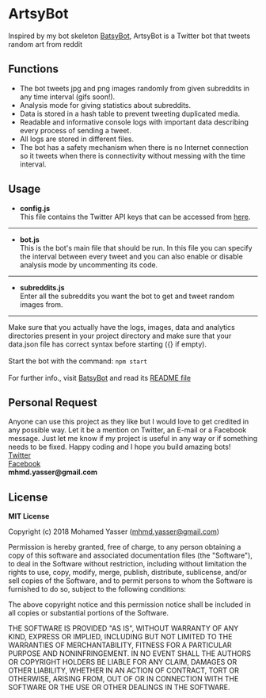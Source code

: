 # ArtsyBot
Inspired by my bot skeleton [BatsyBot](https://github.com/MohamedYasser97/BatsyBot), ArtsyBot is a Twitter bot that tweets random art from reddit 


## Functions
  * The bot tweets jpg and png images randomly from given subreddits in any time interval (gifs soon!).
  * Analysis mode for giving statistics about subreddits.
  * Data is stored in a hash table to prevent tweeting duplicated media.
  * Readable and informative console logs with important data describing every process of sending a tweet.
  * All logs are stored in different files.
  * The bot has a safety mechanism when there is no Internet connection so it tweets when there is connectivity without messing with the time interval.
  

## Usage
  * __config.js__\
   This file contains the Twitter API keys that can be accessed from [here](https://apps.twitter.com/).
  - - - - 
  * __bot.js__\
   This is the bot's main file that should be run. In this file you can specify the interval between every tweet and you can also enable
   or disable analysis mode by uncommenting its code.
  - - - -
  * __subreddits.js__\
   Enter all the subreddits you want the bot to get and tweet random images from.
  - - - -
  Make sure that you actually have the logs, images, data and analytics directories present in your project directory and make sure that
  your data.json file has correct syntax before starting ({} if empty).\
  \
  Start the bot with the command:
  `npm start`\
  \
  For further info., visit [BatsyBot](https://github.com/MohamedYasser97/BatsyBot) and read its [README file](https://github.com/MohamedYasser97/BatsyBot/blob/master/README.md)
  
 ## Personal Request
   Anyone can use this project as they like but I would love to get credited in any possible way. Let it be a mention on Twitter, an E-mail or 
   a Facebook message. Just let me know if my project is useful in any way or if something needs to be fixed. Happy coding and I hope you build amazing bots!\
   [Twitter](https://twitter.com/yassermo97)\
   [Facebook](https://www.facebook.com/myasser99)\
   __mhmd.yasser@gmail.com__
   
 ## License
 __MIT License__

Copyright (c) 2018 Mohamed Yasser (mhmd.yasser@gmail.com)

Permission is hereby granted, free of charge, to any person obtaining a copy
of this software and associated documentation files (the "Software"), to deal
in the Software without restriction, including without limitation the rights
to use, copy, modify, merge, publish, distribute, sublicense, and/or sell
copies of the Software, and to permit persons to whom the Software is
furnished to do so, subject to the following conditions:

The above copyright notice and this permission notice shall be included in all
copies or substantial portions of the Software.

THE SOFTWARE IS PROVIDED "AS IS", WITHOUT WARRANTY OF ANY KIND, EXPRESS OR
IMPLIED, INCLUDING BUT NOT LIMITED TO THE WARRANTIES OF MERCHANTABILITY,
FITNESS FOR A PARTICULAR PURPOSE AND NONINFRINGEMENT. IN NO EVENT SHALL THE
AUTHORS OR COPYRIGHT HOLDERS BE LIABLE FOR ANY CLAIM, DAMAGES OR OTHER
LIABILITY, WHETHER IN AN ACTION OF CONTRACT, TORT OR OTHERWISE, ARISING FROM,
OUT OF OR IN CONNECTION WITH THE SOFTWARE OR THE USE OR OTHER DEALINGS IN THE
SOFTWARE.

